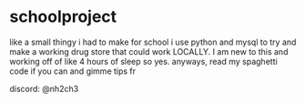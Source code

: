 # schoolproject
like a small thingy i had to make for school
i use python and mysql to try and make a working drug store that could work LOCALLY. I am new to this and working off of like 4 hours of sleep so yes. anyways, read my spaghetti code if you can and gimme tips fr

discord: @nh2ch3
